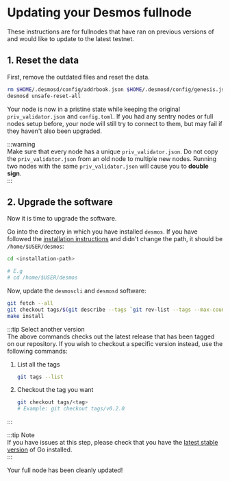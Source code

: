 # Updating your Desmos fullnode
These instructions are for fullnodes that have ran on previous versions of and would like to update to the latest testnet.

## 1. Reset the data
First, remove the outdated files and reset the data.

```bash
rm $HOME/.desmosd/config/addrbook.json $HOME/.desmosd/config/genesis.json
desmosd unsafe-reset-all
```

Your node is now in a pristine state while keeping the original `priv_validator.json` and `config.toml`. If you had any sentry nodes or full nodes setup before, your node will still try to connect to them, but may fail if they haven't also been upgraded.

:::warning  
Make sure that every node has a unique `priv_validator.json`. Do not copy the `priv_validator.json` from an old node to multiple new nodes. Running two nodes with the same `priv_validator.json` will cause you to **double sign**.  
:::

## 2. Upgrade the software
Now it is time to upgrade the software.

Go into the directory in which you have installed `desmos`. If you have followed the [installation instructions](setup/overview.md) and didn't change the path, it should be `/home/$USER/desmos`: 

```bash
cd <installation-path> 

# E.g
# cd /home/$USER/desmos
``` 

Now, update the `desmoscli` and `desmosd` software:

```bash
git fetch --all
git checkout tags/$(git describe --tags `git rev-list --tags --max-count=1`)
make install
```

:::tip Select another version  
The above commands checks out the latest release that has been tagged on our repository. If you wish to checkout a specific version instead, use the following commands: 

1. List all the tags  
   ```bash
   git tags --list
   ```
   
2. Checkout the tag you want 
   ```bash
   git checkout tags/<tag>
   # Example: git checkout tags/v0.2.0
   ```
   
:::

:::tip Note   
If you have issues at this step, please check that you have the [latest stable version](https://golang.org/dl/) of Go installed.  
:::

Your full node has been cleanly updated!
